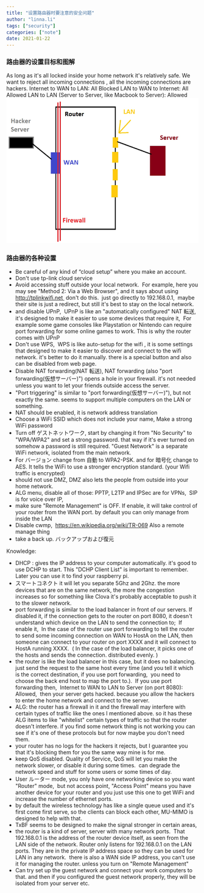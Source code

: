 ```yaml
---
title: "设置路由器时要注意的安全问题"
author: "linna.li"
tags: ["security"]
categories: ["note"]
date: 2021-01-22
---
```


### 路由器的设置目标和图解

As long as it's all locked inside your home network it's relatively safe.
We want to reject all incoming connections , all the incoming connections are hackers.
Internet to WAN to LAN: All Blocked
LAN to WAN to Internet: All Allowed
LAN to LAN (Server to Server, like Macbook to Server): Allowed
![](/images/router.png)

### 路由器的各种设置

- Be careful of any kind of “cloud setup” where you make an account.
- Don't use tp-link cloud service
- Avoid accessing stuff outside your local network.  For example, here you may see "Method 2: Via a Web Browser", and it says about using http://tplinkwifi.net  don't do this.  just go directly to 192.168.0.1,  maybe their site is just a redirect, but still it's best to stay on the local network.
- and disable UPnP,  UPnP is like an "automatically configured" NAT 転送,  it's designed to make it easier to use some devices that require it,  For example some game consoles like Playstation or Nintendo can require port forwarding for some online games to work. This is why the router comes with UPnP
- Don't use WPS,  WPS is like auto-setup for the wifi , it is some settings that designed to make it easier to discover and connect to the wifi network. it's better to do it manually. there is a special button and also can be disabled from web page.
- Disable NAT forwarding(NAT 転送), NAT forwarding (also "port forwarding(仮想サーバー)") opens a hole in your firewall. it's not needed unless you want to let your friends outside access the server.
- "Port triggering" is similar to "port forwarding(仮想サーバー)"), but not exactly the same. seems to support multiple computers on the LAN or something.
- NAT should be enabled, it is network address translation
- Choose a WiFi SSID which does not include your name, Make a strong WiFi password
- Turn off ゲストネットワーク, start by changing it from "No Security" to "WPA/WPA2" and set a strong password. that way if it's ever turned on somehow a password is still required. "Guest Network" is a separate WiFi network, isolated from the main network.
- For バージョン change from 自動 to WPA2-PSK. and for 暗号化 change to AES. It tells the WiFi to use a stronger encryption standard. (your Wifi traffic is encrypted)
- should not use DMZ, DMZ also lets the people from outside into your home network.
- ALG menu, disable all of those: PPTP, L2TP and IPSec are for VPNs,  SIP is for voice over IP,
- make sure "Remote Management" is OFF. If enable, it will take control of your router from the WAN port. by default you can only manage from inside the LAN
- Disable cwmp,  https://en.wikipedia.org/wiki/TR-069 Also a remote manage thing
- take a back up. バックアップおよび復元

Knowledge:

- DHCP : gives the IP address to your computer automatically. it's good to use DCHP to start. This "DCHP Client List" is important to remember. Later you can use it to find your raspberry pi.
- スマートコネクト it will let you separate 5Ghz and 2Ghz. the more devices that are on the same network, the more the congestion increases so for something like Clova it's probably acceptable to push it to the slower network.
- port forwarding is similar to the load balancer in front of our servers. If disabled it, if the connection gets to the router on port 8080, it doesn't understand which device on the LAN to send the connection to;  If enable it,  In the case of the router use port forwarding to tell the router to send some incoming connection on WAN to HostA on the LAN, then someone can connect to your router on port XXXX and it will connect to HostA running XXXX.  ( In the case of the load balancer, it picks one of the hosts and sends the connection. distributed evenly. )
- the router is like the load balancer in this case, but it does no balancing. just send the request to the same host every time (and you tell it which is the correct destination, if you use port forwarding,  you need to choose the back end host to map the port to.).  If you use port forwarding then,  Internet to WAN to LAN to Server (on port 8080): Allowed,  then your server gets hacked. because you allow the hackers to enter the home network and connect to the server.
- ALG: the router has a firewall in it and the firewall may interfere with certain types of traffic like the ones I mentioned above. so it has these ALG items to like "whitelist" certain types of traffic so that the router doesn't interfere. if you find some network thing is not working you can see if it's one of these protocols but for now maybe you don't need them.
- your router has no logs for the hackers it rejects, but I guarantee you that it's blocking them for you the same way mine is for me.
- keep QoS disabled. Quality of Service, QoS will let you make the network slower, or disable it during some times.  can degrade the network speed and stuff for some users or some times of day.
- User ルーター mode, you only have one networking device so you want "Router" mode,  but not access point, "Access Point" means you have another device for your router and you just use this one to get WiFi and increase the number of ethernet ports.
- by default the wireless technology has like a single queue used and it's first come first serve, so the clients can block each other, MU-MIMO is designed to help with that.
- TxBF seems to be designed to make the signal stronger in certain areas,
- the router is a kind of server, server with many network ports.  That 192.168.0.1 is the address of the router device itself, as seen from the LAN side of the network. Router only listens for 192.168.0.1 on the LAN ports. They are in the private IP address space so they can be used for LAN in any network.  there is also a WAN side IP address, you can't use it for managing the router. unless you turn on "Remote Management"
- Can try set up the guest network and connect your work computers to that. and then if you configured the guest network properly, they will be isolated from your server etc.
